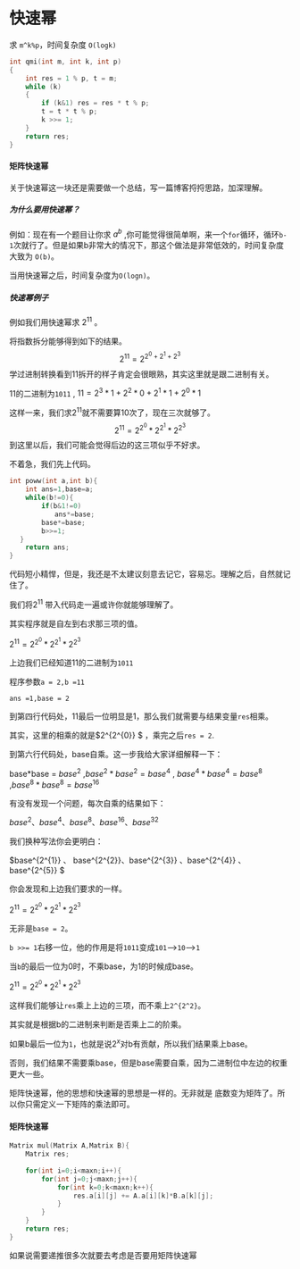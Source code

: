 # 快速幂



求 `m^k%p`，时间复杂度 `O(logk)`

```c++
int qmi(int m, int k, int p)
{
    int res = 1 % p, t = m;
    while (k)
    {
        if (k&1) res = res * t % p;
        t = t * t % p;
        k >>= 1;
    }
    return res;
}
```





#### 矩阵快速幂

关于快速幂这一块还是需要做一个总结，写一篇博客捋捋思路，加深理解。



##### 为什么要用快速幂？

例如：现在有一个题目让你求 $a^{b}$ ,你可能觉得很简单啊，来一个`for`循环，循环`b-1`次就行了。但是如果b非常大的情况下，那这个做法是非常低效的，时间复杂度大致为 `O(b)`。

当用快速幂之后，时间复杂度为`O(logn)`。

##### 快速幂例子

例如我们用快速幂求 $2^{11}$ 。

将指数拆分能够得到如下的结果。
$$
2^{11} = 2^{2^{0}+2^{1}+2^{3}}
$$
学过进制转换看到11拆开的样子肯定会很眼熟，其实这里就是跟二进制有关。



11的二进制为`1011` , $11=2^{3}*1+2^{2}*0+2^{1}*1+2^{0}*1$

这样一来，我们求$2^{11}$就不需要算10次了，现在三次就够了。
$$
2^{11} = 2^{2^0} * 2^{2^{1}} * 2^{2^{3}}
$$
到这里以后，我们可能会觉得后边的这三项似乎不好求。

不着急，我们先上代码。



```c++
int poww(int a,int b){
    int ans=1,base=a;
    while(b!=0){
        if(b&1!=0)
        　　ans*=base;
        base*=base;
        b>>=1;
　 }
    return ans;
}
```



代码短小精悍，但是，我还是不太建议刻意去记它，容易忘。理解之后，自然就记住了。



我们将$2^{11}$ 带入代码走一遍或许你就能够理解了。

其实程序就是自左到右求那三项的值。

$2^{11} = 2^{2^0} * 2^{2^{1}} * 2^{2^{3}}$

上边我们已经知道11的二进制为`1011`

程序参数`a = 2,b =11`

`ans =1,base = 2`

到第四行代码处，11最后一位明显是1，那么我们就需要与结果变量`res`相乘。

其实，这里的相乘的就是$2^{2^{0}}  $ ，乘完之后`res = 2`.

到第六行代码处，base自乘。这一步我给大家详细解释一下：

base*base = $base^2$ ,$base^2 * base^2 = base^4$ , $base^4 * base^4 = base^{8}$ ,$base^{8} * base^{8} = base^{16}$

有没有发现一个问题，每次自乘的结果如下：

$base^2 、base^4、base^8、base^{16}、base^{32}$

我们换种写法你会更明白：

$base^{2^{1}} 、 base^{2^{2}}、base^{2^{3}} 、base^{2^{4}} 、base^{2^{5}} $

你会发现和上边我们要求的一样。

$2^{11} = 2^{2^0} * 2^{2^{1}} * 2^{2^{3}}$

无非是`base = 2`。

`b >>= 1`右移一位，他的作用是将`1011`变成`101`-->`10`-->`1`

当`b`的最后一位为0时，不乘base，为1的时候成base。

$2^{11} = 2^{2^0} * 2^{2^{1}} * 2^{2^{3}}$

这样我们能够让`res`乘上上边的三项，而不乘上`2^{2^2}`。

其实就是根据b的二进制来判断是否乘上二的阶乘。

如果b最后一位为`1`，也就是说$2^{x}$对b有贡献，所以我们结果乘上base。

否则，我们结果不需要乘base，但是base需要自乘，因为二进制位中左边的权重更大一些。



 矩阵快速幂，他的思想和快速幂的思想是一样的。无非就是 底数变为矩阵了。所以你只需定义一下矩阵的乘法即可。



#### 矩阵快速幂

```c++
Matrix mul(Matrix A,Matrix B){
    Matrix res;
    
    for(int i=0;i<maxn;i++){
        for(int j=0;j<maxn;j++){
            for(int k=0;k<maxn;k++){
            	res.a[i][j] += A.a[i][k]*B.a[k][j];     
            }
        }
    }
    return res;
}
```



如果说需要递推很多次就要去考虑是否要用矩阵快速幂  









